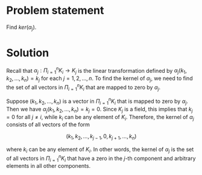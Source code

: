 # Problem statement
Find $ker(\alpha_j)$.

# Solution
Recall that $\alpha_j: \Pi_{i=1}^n K_i \rightarrow K_j$ is the linear transformation defined by $\alpha_j(k_1, k_2, \ldots, k_n) = k_j$ for each $j = 1, 2, \ldots, n$. To find the kernel of $\alpha_j$, we need to find the set of all vectors in $\Pi_{i=1}^n K_i$ that are mapped to zero by $\alpha_j$.

Suppose $(k_1, k_2, \ldots, k_n)$ is a vector in $\Pi_{i=1}^n K_i$ that is mapped to zero by $\alpha_j$. Then we have $\alpha_j(k_1, k_2, \ldots, k_n) = k_j = 0$. Since $K_j$ is a field, this implies that $k_j = 0$ for all $j \neq i$, while $k_i$ can be any element of $K_i$. Therefore, the kernel of $\alpha_j$ consists of all vectors of the form

$$(k_1, k_2, \ldots, k_{j-1}, 0, k_{j+1}, \ldots, k_n)$$

where $k_i$ can be any element of $K_i$. In other words, the kernel of $\alpha_j$ is the set of all vectors in $\Pi_{i=1}^n K_i$ that have a zero in the $j$-th component and arbitrary elements in all other components.
